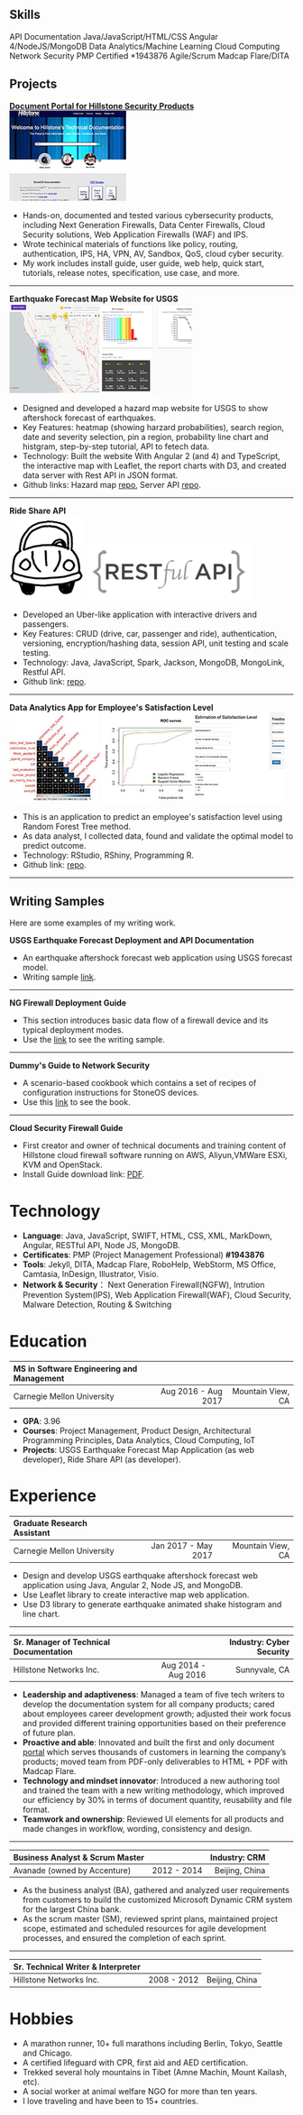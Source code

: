 
## Skills

<span class="tag">API Documentation</span>
<span class="tag">Java/JavaScript/HTML/CSS</span>
<span class="tag">Angular 4/NodeJS/MongoDB</span>
<span class="tag">Data Analytics/Machine Learning</span>
<span class="tag">Cloud Computing</span>
<span class="tag">Network Security</span> 
<span class="tag">PMP Certified *1943876</span>
<span class="tag">Agile/Scrum</span>
<span class="tag">Madcap Flare/DITA</span>

## Projects 

> 
**[Document Portal for Hillstone Security Products](http://docs.hillstonenet.com/en/Content/Home.htm)**  
![logo](media/hsdoc.jpeg) 
* Hands-on, documented and tested various cybersecurity products, including Next Generation Firewalls, Data Center Firewalls, Cloud Security solutions, Web Application Firewalls (WAF) and IPS.
* Wrote techinical materials of functions like policy, routing, authentication, IPS, HA, VPN, AV, Sandbox, QoS, cloud cyber security. 
* My work includes install guide, user guide, web help, quick start, tutorials, release notes, specification, use case, and more.
---
**Earthquake Forecast Map Website for USGS**   
![logo](media/usgsmap.png) ![logo](media/usgsd3.png) 
* Designed and developed a hazard map website for USGS to show aftershock forecast of earthquakes.
* Key Features: heatmap (showing harzard probabilities), search region, date and severity selection, pin a region, probability line chart and histgram, step-by-step tutorial, API to fetech data. 
* Technology: Built the website With Angular 2 (and 4) and TypeScript, the interactive map with Leaflet, the report charts with D3, and created data server with Rest API in JSON format.
* Github links: Hazard map [repo](https://github.com/echolinr/USGS-Earthquake-Forecast-Map), Server API [repo](https://github.com/echolinr/USGS-MAP-API). 
---
**Ride Share API**  
 ![logo](media/car.png)  ![logo](media/api2.png) 
* Developed an Uber-like application with interactive drivers and passengers.
* Key Features: CRUD (drive, car, passenger and ride), authentication, versioning, encryption/hashing data, session API, unit testing and scale testing.
* Technology: Java, JavaScript, Spark, Jackson, MongoDB, MongoLink, Restful API.
* Github link: [repo](https://github.com/echolinr/Ride-Share-API).
---
**Data Analytics App for Employee's Satisfaction Level**  
![logo](media/cormatrix.jpg) ![logo](media/roc.jpeg) ![logo](media/shinyapp.jpg) 
* This is an application to predict an employee's satisfaction level using Random Forest Tree method.
* As data analyst, I collected data, found and validate the optimal model to predict outcome.
* Technology: RStudio, RShiny, Programming R.
* Github link: [repo](https://github.com/echolinr/shinyapp-hr-satisfaction).
---

## Writing Samples

Here are some examples of my writing work.
> 
**USGS Earthquake Forecast Deployment and API Documentation**  
* An earthquake aftershock forecast web application using USGS forecast model.
* Writing sample [link](projects/usgs-overview.md).
---
**NG Firewall Deployment Guide**  
* This section introduces basic data flow of a firewall device and its typical deployment modes.   
* Use the [link](http://docs.hillstonenet.com/en/Content/3_Deploy_Your_Device/deploy_your_device.htm) to see the writing sample.
---
**Dummy's Guide to Network Security**  
* A scenario-based cookbook which contains a set of recipes of configuration instructions for StoneOS devices.
* Use this [link](http://docs.hillstonenet.com/en/Content/Cookbook/intro.htm) to see the book.
---
**Cloud Security Firewall Guide** 
* First creator and owner of technical documents and training content of Hillstone cloud firewall software running on AWS, Aliyun,VMWare ESXi, KVM and OpenStack. 
* Install Guide download link: [PDF](http://kb.hillstonenet.com/en/wp-content/uploads/2016/11/CloudEdge-Deployment-Guide-2.pdf).

# Technology  
> 
* **Language**: Java, JavaScript, SWIFT, HTML, CSS, XML, MarkDown, Angular, RESTful API, Node JS, MongoDB.
* **Certificates**: PMP  (Project Management Professional) **#1943876**
* **Tools**: Jekyll, DITA, Madcap Flare, RoboHelp, WebStorm, MS Office, Camtasia, InDesign, Illustrator, Visio.
* **Network & Security**： Next Generation Firewall(NGFW), Intrution Prevention System(IPS), Web Application Firewall(WAF), Cloud Security, Malware Detection, Routing & Switching


# Education 
> 
| MS in Software Engineering and Management 	|  |  | 
|:---|---:|---:| 
| Carnegie Mellon University |	Aug 2016 - Aug 2017 |  Mountain View, CA  |  
* **GPA**: 3.96 	  
* **Courses**: Project Management, Product Design, Architectural Programming Principles, Data Analytics, Cloud Computing, IoT     
* **Projects**: USGS Earthquake Forecast Map Application (as web developer), Ride Share API (as developer). 

# Experience
> 
|Graduate Research Assistant  |  |  |
|:---|---:|---:| 
| Carnegie Mellon University |  Jan 2017 - May 2017  | Mountain View, CA |
* Design and develop USGS earthquake aftershock forecast web application using Java, Angular 2, Node JS, and MongoDB. 
* Use Leaflet library to create interactive map web application. 
* Use D3 library to generate earthquake animated shake histogram and line chart.  
---
| Sr. Manager of Technical Documentation  |  | Industry: Cyber Security |
|:---|---:|---:| 
|Hillstone Networks Inc.  |  Aug 2014 - Aug 2016  | Sunnyvale, CA  |
* **Leadership and adaptiveness**: Managed a team of five tech writers to develop the documentation system for all company products; cared about employees career development growth; adjusted their work focus and provided different training opportunities based on their preference of future plan.
* **Proactive and able**: Innovated and built the first and only document [portal](http://docs.hillstonenet.com/en/Content/Home.htm) which serves thousands of customers in learning the company’s products; moved team from PDF-only deliverables to HTML + PDF with Madcap Flare. 
* **Technology and mindset innovator**: Introduced a new authoring tool and trained the team with a new writing methodology, which improved our efficiency by 30% in terms of document quantity, reusability and file format. 
* **Teamwork and ownership**: Reviewed UI elements for all products and made changes in workflow, wording, consistency and design.
---
|Business Analyst & Scrum Master |  | Industry: CRM | 
|:---|---:|---:| 	     		  					   
| Avanade (owned by Accenture) 			|   2012 - 2014		 	 		|		  Beijing, China	|
* As the business analyst (BA), gathered and analyzed user requirements from customers to build the customized Microsoft Dynamic CRM system for the largest China bank.
* As the scrum master (SM), reviewed sprint plans, maintained project scope, estimated and scheduled resources for agile development processes, and ensured the completion of each sprint.
---
|Sr. Technical Writer & Interpreter|   |   | 
|:---|---:|---:| 
| Hillstone Networks Inc. 			|   2008 - 2012		 	 		|		  Beijing, China	|           		    		

# Hobbies

> 
* A marathon runner, 10+ full marathons including Berlin, Tokyo, Seattle and Chicago.
* A certified lifeguard with CPR, first aid and AED certification.
* Trekked several holy mountains in Tibet (Amne Machin, Mount Kailash, etc).
* A social worker at animal welfare NGO for more than ten years.
* I love traveling and have been to 15+ countries.